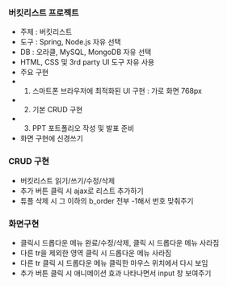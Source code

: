 ### 버킷리스트 프로젝트
* 주제 : 버킷리스트
* 도구 : Spring, Node.js 자유 선택
* DB : 오라클, MySQL, MongoDB 자유 선택
* HTML, CSS 및 3rd party UI 도구 자유 사용
* 주요 구현
* 1. 스마트폰 브라우저에 최적화된 UI 구현 : 가로 화면 768px
* 2. 기본 CRUD 구현
* 3. PPT 포트폴리오 작성 및 발표 준비  
* 화면 구현에 신경쓰기

### CRUD 구현
* 버킷리스트 읽기/쓰기/수정/삭제
* 추가 버튼 클릭 시 ajax로 리스트 추가하기
* 튜플 삭제 시 그 이하의 b_order 전부 -1해서 번호 맞춰주기

### 화면구현
* 클릭시 드롭다운 메뉴 완료/수정/삭제, 클릭 시 드롭다운 메뉴 사라짐
* 다른 tr을 제외한 영역 클릭 시 드롭다운 메뉴 사라짐
* 다른 tr 클릭 시 드롭다운 메뉴 클릭한 마우스 위치에서 다시 보임
* 추가 버튼 클릭 시 애니메이션 효과 나타나면서 input 창 보여주기